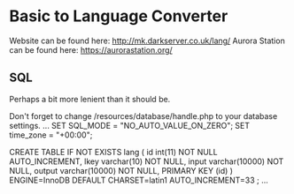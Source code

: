 # Basic to Language Converter
Website can be found here: http://mk.darkserver.co.uk/lang/
Aurora Station can be found here: https://aurorastation.org/

## SQL
Perhaps a bit more lenient than it should be.

Don't forget to change /resources/database/handle.php to your database settings.
...
SET SQL_MODE = "NO_AUTO_VALUE_ON_ZERO";
SET time_zone = "+00:00";

CREATE TABLE IF NOT EXISTS lang (
  id int(11) NOT NULL AUTO_INCREMENT,
  lkey varchar(10) NOT NULL,
  input varchar(10000) NOT NULL,
  output varchar(10000) NOT NULL,
  PRIMARY KEY (id)
) ENGINE=InnoDB  DEFAULT CHARSET=latin1 AUTO_INCREMENT=33 ;
...
